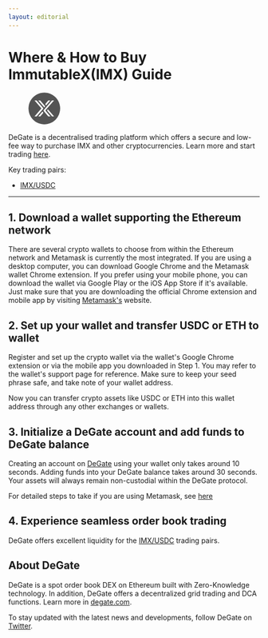 ```yaml
---
layout: editorial
---
```


# Where & How to Buy ImmutableX(IMX) Guide

<figure><img src="../.gitbook/assets/imx_0xf57e7e7c23978c3caec3c3548e3d615c346e79ff1716275634013.jpg" alt="IMX" width="64" style="border-radius: 50%;"><figcaption></figcaption></figure>

DeGate is a decentralised trading platform which offers a secure and low-fee way to purchase IMX and other cryptocurrencies. Learn more and start trading [here](https://app.degate.com/trade/USDC/0xf57e7e7c23978c3caec3c3548e3d615c346e79ff?utm_source=howtobuy).&#x20;

Key trading pairs:

* [IMX/USDC](https://app.degate.com/trade/USDC/0xf57e7e7c23978c3caec3c3548e3d615c346e79ff?utm_source=howtobuy)

***

## 1. Download a wallet supporting the Ethereum network

There are several crypto wallets to choose from within the Ethereum network and Metamask is currently the most integrated. If you are using a desktop computer, you can download Google Chrome and the Metamask wallet Chrome extension. If you prefer using your mobile phone, you can download the wallet via Google Play or the iOS App Store if it's available. Just make sure that you are downloading the official Chrome extension and mobile app by visiting [Metamask's](https://metamask.io/) website.

## 2. Set up your wallet and transfer USDC or ETH to wallet

Register and set up the crypto wallet via the wallet's Google Chrome extension or via the mobile app you downloaded in Step 1. You may refer to the wallet's support page for reference. Make sure to keep your seed phrase safe, and take note of your wallet address.&#x20;

Now you can transfer crypto assets like USDC or ETH into this wallet address through any other exchanges or wallets.

## 3. Initialize a DeGate account and add funds to DeGate balance

Creating an account on [DeGate](https://app.degate.com/?utm_source=IMX_howtobuy) using your wallet only takes around 10 seconds. Adding funds into your DeGate balance takes around 30 seconds. Your assets will always remain non-custodial within the DeGate protocol.

For detailed steps to take if you are using Metamask, see [here](https://docs.degate.com/v/product_en/main-features/wallet-connectivity/metamask)

## 4. Experience seamless order book trading

DeGate offers excellent liquidity for the [IMX/USDC](https://app.degate.com/trade/USDC/0xf57e7e7c23978c3caec3c3548e3d615c346e79ff?utm_source=howtobuy) trading pairs.&#x20;

## About DeGate

DeGate is a spot order book DEX on Ethereum built with Zero-Knowledge technology. In addition, DeGate offers a decentralized grid trading and DCA functions. Learn more in [degate.com](https://degate.com/?utm_source=IMX_howtobuy).

To stay updated with the latest news and developments, follow DeGate on [Twitter](https://twitter.com/degatedex).
